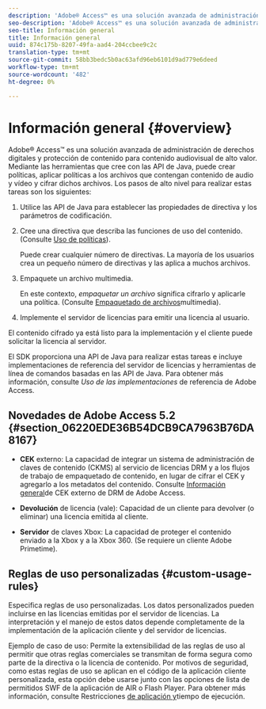 ```yaml
---
description: 'Adobe® Access™ es una solución avanzada de administración de derechos digitales y protección de contenido para contenido audiovisual de alto valor. Mediante las herramientas que cree con las API de Java, puede crear políticas, aplicar políticas a los archivos que contengan contenido de audio y vídeo y cifrar dichos archivos. Los pasos de alto nivel para realizar estas tareas son los siguientes '
seo-description: 'Adobe® Access™ es una solución avanzada de administración de derechos digitales y protección de contenido para contenido audiovisual de alto valor. Mediante las herramientas que cree con las API de Java, puede crear políticas, aplicar políticas a los archivos que contengan contenido de audio y vídeo y cifrar dichos archivos. Los pasos de alto nivel para realizar estas tareas son los siguientes '
seo-title: Información general
title: Información general
uuid: 874c175b-8207-49fa-aad4-204ccbee9c2c
translation-type: tm+mt
source-git-commit: 58bb3bedc5b0ac63afd96eb6101d9ad779e6deed
workflow-type: tm+mt
source-wordcount: '482'
ht-degree: 0%

---
```



# Información general {#overview}

Adobe® Access™ es una solución avanzada de administración de derechos digitales y protección de contenido para contenido audiovisual de alto valor. Mediante las herramientas que cree con las API de Java, puede crear políticas, aplicar políticas a los archivos que contengan contenido de audio y vídeo y cifrar dichos archivos. Los pasos de alto nivel para realizar estas tareas son los siguientes:

1. Utilice las API de Java para establecer las propiedades de directiva y los parámetros de codificación.
1. Cree una directiva que describa las funciones de uso del contenido. (Consulte [Uso de políticas](../../aaxs-protecting-content/content-working-with-policies/content-working-with-policies-overview.md)).

   Puede crear cualquier número de directivas. La mayoría de los usuarios crea un pequeño número de directivas y las aplica a muchos archivos.

1. Empaquete un archivo multimedia.

   En este contexto, *empaquetar un archivo* significa cifrarlo y aplicarle una política. (Consulte [Empaquetado de archivos](../../aaxs-protecting-content/content-packaging-media-files/content-packaging-media-files-overview.md)multimedia).

1. Implemente el servidor de licencias para emitir una licencia al usuario.

El contenido cifrado ya está listo para la implementación y el cliente puede solicitar la licencia al servidor.

El SDK proporciona una API de Java para realizar estas tareas e incluye implementaciones de referencia del servidor de licencias y herramientas de línea de comandos basadas en las API de Java. Para obtener más información, consulte *Uso de las implementaciones* de referencia de Adobe Access.

## Novedades de Adobe Access 5.2 {#section_06220EDE36B54DCB9CA7963B76DA8167}

* **CEK** externo: La capacidad de integrar un sistema de administración de claves de contenido (CKMS) al servicio de licencias DRM y a los flujos de trabajo de empaquetado de contenido, en lugar de cifrar el CEK y agregarlo a los metadatos del contenido. Consulte [Información general](../../aaxs-drm-xkey-mgmt/aaxs-drm-using-external-cek-overview.md)de CEK externo de DRM de Adobe Access.

* **Devolución** de licencia (vale): Capacidad de un cliente para devolver (o eliminar) una licencia emitida al cliente.
* **Servidor** de claves Xbox: La capacidad de proteger el contenido enviado a la Xbox y a la Xbox 360. (Se requiere un cliente Adobe Primetime).

## Reglas de uso personalizadas {#custom-usage-rules}

Especifica reglas de uso personalizadas. Los datos personalizados pueden incluirse en las licencias emitidas por el servidor de licencias. La interpretación y el manejo de estos datos depende completamente de la implementación de la aplicación cliente y del servidor de licencias.

Ejemplo de caso de uso: Permite la extensibilidad de las reglas de uso al permitir que otras reglas comerciales se transmitan de forma segura como parte de la directiva o la licencia de contenido. Por motivos de seguridad, como estas reglas de uso se aplican en el código de la aplicación cliente personalizada, esta opción debe usarse junto con las opciones de lista de permitidos SWF de la aplicación de AIR o Flash Player. Para obtener más información, consulte Restricciones [de aplicación y](../../aaxs-protecting-content/content-introduction/content-usage-rules/content-runtime-application-restrictions/content-allowlist-air.md)tiempo de ejecución.
